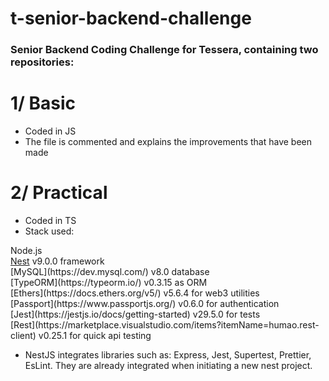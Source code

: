 # t-senior-backend-challenge

### Senior Backend Coding Challenge for Tessera, containing two repositories:

# 1/ Basic

- Coded in JS
- The file is commented and explains the improvements that have been made

# 2/ Practical

- Coded in TS
- Stack used:
<p>
Node.js<br>
 <a href="https://docs.nestjs.com/" target="_blank">Nest</a> v9.0.0 framework<br>
[MySQL](https://dev.mysql.com/) v8.0 database<br>
[TypeORM](https://typeorm.io/) v0.3.15 as ORM<br>
[Ethers](https://docs.ethers.org/v5/) v5.6.4 for web3 utilities<br>
[Passport](https://www.passportjs.org/) v0.6.0 for authentication<br>
[Jest](https://jestjs.io/docs/getting-started) v29.5.0 for tests<br>
[Rest](https://marketplace.visualstudio.com/items?itemName=humao.rest-client) v0.25.1 for quick api testing<br>
</p>

- NestJS integrates libraries such as: Express, Jest, Supertest, Prettier, EsLint. They are already integrated when initiating a new nest project.